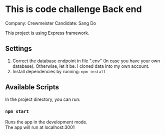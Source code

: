 # This is code challenge Back end
Company: Crewmeister
Candidate: Sang Do

This project is using Express framework.

## Settings
1. Correct the database endpoint in file ".env" (In case you have your own database). Otherwise, let it be. I cloned data into my own account.
2. Install dependencies by running: `npm install`

## Available Scripts

In the project directory, you can run:

### `npm start`

Runs the app in the development mode.\
The app will run at localhost:3001

